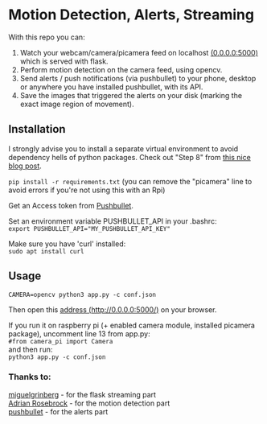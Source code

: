 # Motion Detection, Alerts, Streaming  
With this repo you can:  
1. Watch your webcam/camera/picamera feed on localhost [(0.0.0.0:5000)](https://0.0.0.0:5000) which is served with flask.  
2. Perform motion detection on the camera feed, using opencv.  
3. Send alerts / push notifications (via pushbullet) to your phone, desktop or anywhere you have installed pushbullet, with its API.  
4. Save the images that triggered the alerts on your disk (marking the exact image region of movement).  
  

## Installation
I strongly advise you to install a separate virtual environment to avoid dependency hells of python packages. Check out "Step 8" from [this nice blog post](https://www.pyimagesearch.com/2015/06/22/install-opencv-3-0-and-python-2-7-on-ubuntu/).  

```pip install -r requirements.txt``` (you can remove the "picamera" line to avoid errors if you're not using this with an Rpi)  

Get an Access token from [Pushbullet](https://www.pushbullet.com/).  

Set an environment variable PUSHBULLET_API in your .bashrc:  
```export PUSHBULLET_API="MY_PUSHBULLET_API_KEY"```  

Make sure you have 'curl' installed:  
```sudo apt install curl```  


## Usage
```CAMERA=opencv python3 app.py -c conf.json```  
  
Then open this [address (http://0.0.0.0:5000/)](http://0.0.0.0:5000/) on your browser.  
  
If you run it on raspberry pi (+ enabled camera module, installed picamera package), uncomment line 13 from app.py:  
```#from camera_pi import Camera```  
and then run:  
```python3 app.py -c conf.json```  

### Thanks to:
[miguelgrinberg](https://github.com/miguelgrinberg/flask-video-streaming) - for the flask streaming part  
[Adrian Rosebrock](https://www.pyimagesearch.com/2015/06/01/home-surveillance-and-motion-detection-with-the-raspberry-pi-python-and-opencv/) - for the motion detection part  
[pushbullet](https://docs.pushbullet.com) - for the alerts part  
